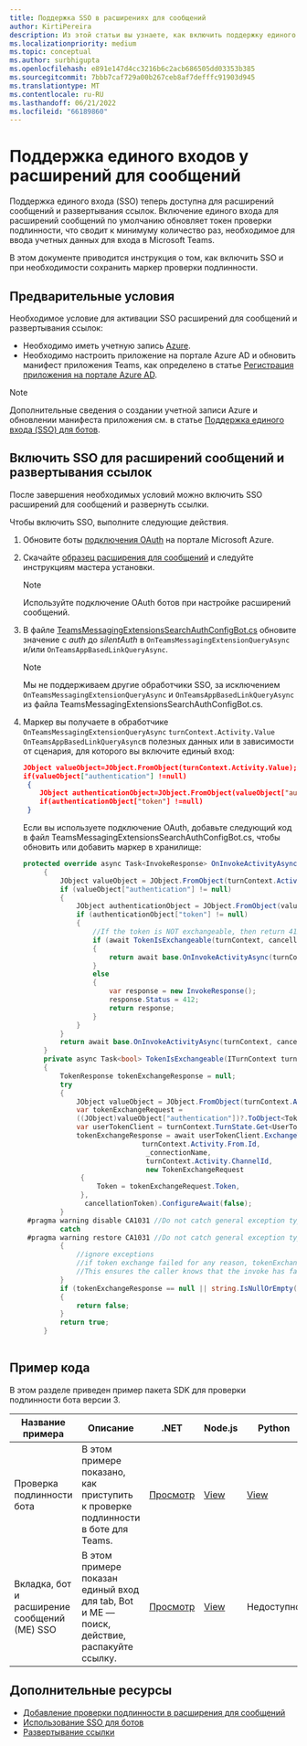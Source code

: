 ```yaml
---
title: Поддержка SSO в расширениях для сообщений
author: KirtiPereira
description: Из этой статьи вы узнаете, как включить поддержку единого входа для расширений обмена сообщениями с помощью примеров кода.
ms.localizationpriority: medium
ms.topic: conceptual
ms.author: surbhigupta
ms.openlocfilehash: e891e147d4cc3216b6c2acb686505dd03353b385
ms.sourcegitcommit: 7bbb7caf729a00b267ceb8af7defffc91903d945
ms.translationtype: MT
ms.contentlocale: ru-RU
ms.lasthandoff: 06/21/2022
ms.locfileid: "66189860"
---
```

# <a name="single-sign-on-support-for-message-extensions"></a>Поддержка единого входов у расширений для сообщений

Поддержка единого входа (SSO) теперь доступна для расширений сообщений и развертывания ссылок. Включение единого входа для расширений сообщений по умолчанию обновляет токен проверки подлинности, что сводит к минимуму количество раз, необходимое для ввода учетных данных для входа в Microsoft Teams.

В этом документе приводится инструкция о том, как включить SSO и при необходимости сохранить маркер проверки подлинности.

## <a name="prerequisites"></a>Предварительные условия

Необходимое условие для активации SSO расширений для сообщений и развертывания ссылок:

* Необходимо иметь учетную запись [Azure](https://azure.microsoft.com/free/).
* Необходимо настроить приложение на портале Azure AD и обновить манифест приложения Teams, как определено в статье [Регистрация приложения на портале Azure AD](../../bots/how-to/authentication/auth-aad-sso-bots.md#register-your-app-through-the-azure-ad-portal).

> [!NOTE]
> Дополнительные сведения о создании учетной записи Azure и обновлении манифеста приложения см. в статье [Поддержка единого входа (SSO) для ботов](../../bots/how-to/authentication/auth-aad-sso-bots.md).

## <a name="enable-sso-for-message-extensions-and-link-unfurling"></a>Включить SSO для расширений сообщений и развертывания ссылок

После завершения необходимых условий можно включить SSO расширений для сообщений и развернуть ссылки.

Чтобы включить SSO, выполните следующие действия.

1. Обновите боты [подключения OAuth](../../bots/how-to/authentication/auth-aad-sso-bots.md#update-the-azure-portal-with-the-oauth-connection) на портале Microsoft Azure.
2. Скачайте [образец расширения для сообщений](https://github.com/microsoft/BotBuilder-Samples/tree/main/samples/csharp_dotnetcore/52.teams-messaging-extensions-search-auth-config) и следуйте инструкциям мастера установки.
   > [!NOTE]
   > Используйте подключение OAuth ботов при настройке расширений сообщений.
3. В файле [TeamsMessagingExtensionsSearchAuthConfigBot.cs](https://github.com/microsoft/BotBuilder-Samples/tree/main/samples/csharp_dotnetcore/52.teams-messaging-extensions-search-auth-config/Bots/TeamsMessagingExtensionsSearchAuthConfigBot.cs) обновите значение с *auth* до *silentAuth* в `OnTeamsMessagingExtensionQueryAsync` и/или `OnTeamsAppBasedLinkQueryAsync`.  

    > [!NOTE]
    > Мы не поддерживаем другие обработчики SSO, за исключением `OnTeamsMessagingExtensionQueryAsync` и `OnTeamsAppBasedLinkQueryAsync` из файла TeamsMessagingExtensionsSearchAuthConfigBot.cs.

4. Маркер вы получаете в обработчике `OnTeamsMessagingExtensionQueryAsync` `turnContext.Activity.Value` `OnTeamsAppBasedLinkQueryAsync`в полезных данных или в зависимости от сценария, для которого вы включите единый вход:

    ```json
    JObject valueObject=JObject.FromObject(turnContext.Activity.Value);
    if(valueObject["authentication"] !=null)
     {
        JObject authenticationObject=JObject.FromObject(valueObject["authentication"]);
        if(authenticationObject["token"] !=null)
     }
    
     ```
  
    Если вы используете подключение OAuth, добавьте следующий код в файл TeamsMessagingExtensionsSearchAuthConfigBot.cs, чтобы обновить или добавить маркер в хранилище:

   ```C#
   protected override async Task<InvokeResponse> OnInvokeActivityAsync(ITurnContext<IInvokeActivity> turnContext, CancellationToken cancellationToken)
        {
            JObject valueObject = JObject.FromObject(turnContext.Activity.Value);
            if (valueObject["authentication"] != null)
            {
                JObject authenticationObject = JObject.FromObject(valueObject["authentication"]);
                if (authenticationObject["token"] != null)
                {
                    //If the token is NOT exchangeable, then return 412 to require user consent
                    if (await TokenIsExchangeable(turnContext, cancellationToken))
                    {
                        return await base.OnInvokeActivityAsync(turnContext, cancellationToken).ConfigureAwait(false);
                    }
                    else
                    {
                        var response = new InvokeResponse();
                        response.Status = 412;
                        return response;
                    }
                }
            }
            return await base.OnInvokeActivityAsync(turnContext, cancellationToken).ConfigureAwait(false);
        }
        private async Task<bool> TokenIsExchangeable(ITurnContext turnContext, CancellationToken cancellationToken)
        {
            TokenResponse tokenExchangeResponse = null;
            try
            {
                JObject valueObject = JObject.FromObject(turnContext.Activity.Value);
                var tokenExchangeRequest =
                ((JObject)valueObject["authentication"])?.ToObject<TokenExchangeInvokeRequest>();
                var userTokenClient = turnContext.TurnState.Get<UserTokenClient>();
                tokenExchangeResponse = await userTokenClient.ExchangeTokenAsync(
                                turnContext.Activity.From.Id,
                                 _connectionName,
                                 turnContext.Activity.ChannelId,
                                 new TokenExchangeRequest
                 {
                     Token = tokenExchangeRequest.Token,
                 },
                  cancellationToken).ConfigureAwait(false);
            }
    #pragma warning disable CA1031 //Do not catch general exception types (ignoring, see comment below)
            catch
    #pragma warning restore CA1031 //Do not catch general exception types
            {
                //ignore exceptions
                //if token exchange failed for any reason, tokenExchangeResponse above remains null, and a failure invoke response is sent to the caller.
                //This ensures the caller knows that the invoke has failed.
            }
            if (tokenExchangeResponse == null || string.IsNullOrEmpty(tokenExchangeResponse.Token))
            {
                return false;
            }
            return true;
        }
    
    ```

## <a name="code-sample"></a>Пример кода

В этом разделе приведен пример пакета SDK для проверки подлинности бота версии 3.

| **Название примера** | **Описание** | **.NET** | **Node.js** | **Python** |
|---------------|------------|------------|-------------|---------------|
| Проверка подлинности бота | В этом примере показано, как приступить к проверке подлинности в боте для Teams. | [Просмотр](https://github.com/microsoft/BotBuilder-Samples/tree/master/samples/csharp_dotnetcore/46.teams-auth) | [View](https://github.com/microsoft/BotBuilder-Samples/tree/master/samples/javascript_nodejs/46.teams-auth) | [View](https://github.com/microsoft/BotBuilder-Samples/tree/main/samples/python/46.teams-auth) |
| Вкладка, бот и расширение сообщений (ME) SSO | В этом примере показан единый вход для tab, Bot и ME — поиск, действие, распакуйте ссылку. |  [Просмотр](https://github.com/OfficeDev/Microsoft-Teams-Samples/tree/main/samples/app-sso/csharp) | [View](https://github.com/OfficeDev/Microsoft-Teams-Samples/tree/main/samples/app-sso/nodejs) | Недоступно |

## <a name="see-also"></a>Дополнительные ресурсы

* [Добавление проверки подлинности в расширения для сообщений](add-authentication.md)
* [Использование SSO для ботов](../../bots/how-to/authentication/auth-aad-sso-bots.md)
* [Развертывание ссылки](link-unfurling.md)
